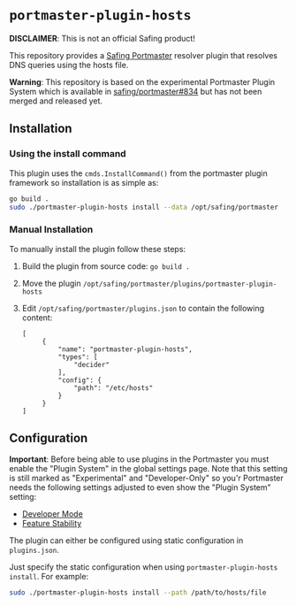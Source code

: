 # `portmaster-plugin-hosts`

**DISCLAIMER**: This is not an official Safing product!  

This repository provides a [Safing Portmaster](https://github.com/safing/portmaster) resolver plugin that resolves DNS queries using the hosts file.

**Warning**: This repository is based on the experimental Portmaster Plugin System which is available in [safing/portmaster#834](https://github.com/safing/portmaster/pull/834) but has not been merged and released yet.

## Installation

### Using the install command

This plugin uses the `cmds.InstallCommand()` from the portmaster plugin framework so installation is as simple as:

```bash
go build .
sudo ./portmaster-plugin-hosts install --data /opt/safing/portmaster
```

### Manual Installation

To manually install the plugin follow these steps:

1. Build the plugin from source code: `go build .`
2. Move the plugin `/opt/safing/portmaster/plugins/portmaster-plugin-hosts`
3. Edit `/opt/safing/portmaster/plugins.json` to contain the following content:

   ```
   [
        {
            "name": "portmaster-plugin-hosts",
            "types": [
                "decider"
            ],
            "config": {
                "path": "/etc/hosts"
            }
        }
   ]
   ```

## Configuration

**Important**: Before being able to use plugins in the Portmaster you must enable the "Plugin System" in the global settings page. Note that this setting is still marked as "Experimental" and "Developer-Only" so you'r Portmaster needs the following settings adjusted to even show the "Plugin System" setting:

 - [Developer Mode](https://docs.safing.io/portmaster/settings#core/devMode)
 - [Feature Stability](https://docs.safing.io/portmaster/settings#core/releaseLevel)

The plugin can either be configured using static configuration in `plugins.json`.

Just specify the static configuration when using `portmaster-plugin-hosts install`. For example:

```bash
sudo ./portmaster-plugin-hosts install --path /path/to/hosts/file
```